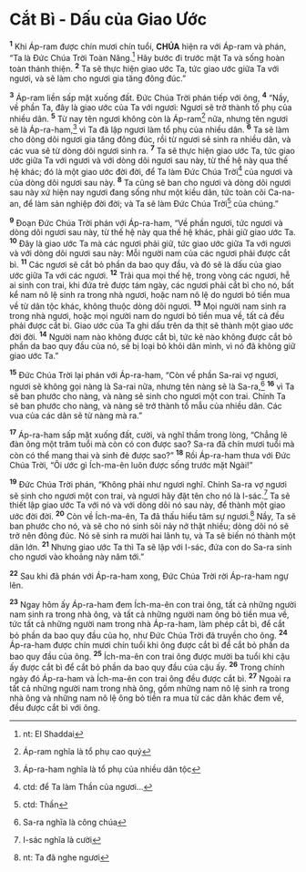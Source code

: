 # Cắt Bì - Dấu của Giao Ước
<sup><b>1</b></sup> Khi Áp-ram được chín mươi chín tuổi, **CHÚA** hiện ra với Áp-ram và phán, “Ta là Đức Chúa Trời Toàn Năng.[^1-85ed1f65-6fa6-4467-a34e-accd11c77c27] Hãy bước đi trước mặt Ta và sống hoàn toàn thánh thiện. <sup><b>2</b></sup> Ta sẽ thực hiện giao ước Ta, tức giao ước giữa Ta với ngươi, và sẽ làm cho ngươi gia tăng đông đúc.”

<sup><b>3</b></sup> Áp-ram liền sấp mặt xuống đất. Đức Chúa Trời phán tiếp với ông, <sup><b>4</b></sup> “Nầy, về phần Ta, đây là giao ước của Ta với ngươi: Ngươi sẽ trở thành tổ phụ của nhiều dân. <sup><b>5</b></sup> Từ nay tên ngươi không còn là Áp-ram[^2-85ed1f65-6fa6-4467-a34e-accd11c77c27] nữa, nhưng tên ngươi sẽ là Áp-ra-ham,[^3-85ed1f65-6fa6-4467-a34e-accd11c77c27] vì Ta đã lập ngươi làm tổ phụ của nhiều dân. <sup><b>6</b></sup> Ta sẽ làm cho dòng dõi ngươi gia tăng đông đúc, rồi từ ngươi sẽ sinh ra nhiều dân, và các vua sẽ từ dòng dõi ngươi sinh ra. <sup><b>7</b></sup> Ta sẽ thực hiện giao ước Ta, tức giao ước giữa Ta với ngươi và với dòng dõi ngươi sau này, từ thế hệ này qua thế hệ khác; đó là một giao ước đời đời, để Ta làm Đức Chúa Trời[^4-85ed1f65-6fa6-4467-a34e-accd11c77c27] của ngươi và của dòng dõi ngươi sau này. <sup><b>8</b></sup> Ta cũng sẽ ban cho ngươi và dòng dõi ngươi sau này xứ hiện nay ngươi đang sống như một kiều dân, tức toàn cõi Ca-na-an, để làm sản nghiệp đời đời; và Ta sẽ làm Đức Chúa Trời[^5-85ed1f65-6fa6-4467-a34e-accd11c77c27] của chúng.”

<sup><b>9</b></sup> Đoạn Đức Chúa Trời phán với Áp-ra-ham, “Về phần ngươi, tức ngươi và dòng dõi ngươi sau này, từ thế hệ này qua thế hệ khác, phải giữ giao ước Ta. <sup><b>10</b></sup> Đây là giao ước Ta mà các ngươi phải giữ, tức giao ước giữa Ta với ngươi và với dòng dõi ngươi sau này: Mỗi người nam của các ngươi phải được cắt bì. <sup><b>11</b></sup> Các ngươi sẽ cắt bỏ phần da bao quy đầu, và đó sẽ là dấu của giao ước giữa Ta với các ngươi. <sup><b>12</b></sup> Trải qua mọi thế hệ, trong vòng các ngươi, hễ ai sinh con trai, khi đứa trẻ được tám ngày, các ngươi phải cắt bì cho nó, bất kể nam nô lệ sinh ra trong nhà ngươi, hoặc nam nô lệ do ngươi bỏ tiền mua về từ dân tộc khác, không thuộc dòng dõi ngươi. <sup><b>13</b></sup> Mọi người nam sinh ra trong nhà ngươi, hoặc mọi người nam do ngươi bỏ tiền mua về, tất cả đều phải được cắt bì. Giao ước của Ta ghi dấu trên da thịt sẽ thành một giao ước đời đời. <sup><b>14</b></sup> Người nam nào không được cắt bì, tức kẻ nào không được cắt bỏ phần da bao quy đầu của nó, sẽ bị loại bỏ khỏi dân mình, vì nó đã không giữ giao ước Ta.”

<sup><b>15</b></sup> Đức Chúa Trời lại phán với Áp-ra-ham, “Còn về phần Sa-rai vợ ngươi, ngươi sẽ không gọi nàng là Sa-rai nữa, nhưng tên nàng sẽ là Sa-ra,[^6-85ed1f65-6fa6-4467-a34e-accd11c77c27] <sup><b>16</b></sup> vì Ta sẽ ban phước cho nàng, và nàng sẽ sinh cho ngươi một con trai. Chính Ta sẽ ban phước cho nàng, và nàng sẽ trở thành tổ mẫu của nhiều dân. Các vua của các dân sẽ từ nàng mà ra.”

<sup><b>17</b></sup> Áp-ra-ham sấp mặt xuống đất, cười, và nghĩ thầm trong lòng, “Chẳng lẽ đàn ông một trăm tuổi mà còn có con được sao? Sa-ra đã chín mươi tuổi mà còn có thể mang thai và sinh đẻ được sao?” <sup><b>18</b></sup> Rồi Áp-ra-ham thưa với Đức Chúa Trời, “Ôi ước gì Ích-ma-ên luôn được sống trước mặt Ngài!”

<sup><b>19</b></sup> Đức Chúa Trời phán, “Không phải như ngươi nghĩ. Chính Sa-ra vợ ngươi sẽ sinh cho ngươi một con trai, và ngươi hãy đặt tên cho nó là I-sác.[^7-85ed1f65-6fa6-4467-a34e-accd11c77c27] Ta sẽ thiết lập giao ước Ta với nó và với dòng dõi nó sau này, để thành một giao ước đời đời. <sup><b>20</b></sup> Còn về Ích-ma-ên, Ta đã thấu hiểu tâm sự ngươi.[^8-85ed1f65-6fa6-4467-a34e-accd11c77c27] Nầy, Ta sẽ ban phước cho nó, và sẽ cho nó sinh sôi nảy nở thật nhiều; dòng dõi nó sẽ trở nên đông đúc. Nó sẽ sinh ra mười hai lãnh tụ, và Ta sẽ biến nó thành một dân lớn. <sup><b>21</b></sup> Nhưng giao ước Ta thì Ta sẽ lập với I-sác, đứa con do Sa-ra sinh cho ngươi vào khoảng này năm tới.”

<sup><b>22</b></sup> Sau khi đã phán với Áp-ra-ham xong, Đức Chúa Trời rời Áp-ra-ham ngự lên.

<sup><b>23</b></sup> Ngay hôm ấy Áp-ra-ham đem Ích-ma-ên con trai ông, tất cả những người nam sinh ra trong nhà ông, và tất cả những người nam ông bỏ tiền mua về, tức tất cả những người nam trong nhà Áp-ra-ham, làm phép cắt bì, để cắt bỏ phần da bao quy đầu của họ, như Đức Chúa Trời đã truyền cho ông. <sup><b>24</b></sup> Áp-ra-ham được chín mươi chín tuổi khi ông được cắt bì để cắt bỏ phần da bao quy đầu của ông. <sup><b>25</b></sup> Ích-ma-ên con trai ông được mười ba tuổi khi cậu ấy được cắt bì để cắt bỏ phần da bao quy đầu của cậu ấy. <sup><b>26</b></sup> Trong chính ngày đó Áp-ra-ham và Ích-ma-ên con trai ông đều được cắt bì. <sup><b>27</b></sup> Ngoài ra tất cả những người nam trong nhà ông, gồm những nam nô lệ sinh ra trong nhà ông và những nam nô lệ ông bỏ tiền ra mua từ các dân khác đem về, đều được cắt bì với ông.

[^1-85ed1f65-6fa6-4467-a34e-accd11c77c27]: nt: El Shaddai
[^2-85ed1f65-6fa6-4467-a34e-accd11c77c27]: Áp-ram nghĩa là tổ phụ cao quý
[^3-85ed1f65-6fa6-4467-a34e-accd11c77c27]: Áp-ra-ham nghĩa là tổ phụ của nhiều dân tộc
[^4-85ed1f65-6fa6-4467-a34e-accd11c77c27]: ctd: để Ta làm Thần của ngươi...
[^5-85ed1f65-6fa6-4467-a34e-accd11c77c27]: ctd: Thần
[^6-85ed1f65-6fa6-4467-a34e-accd11c77c27]: Sa-ra nghĩa là công chúa
[^7-85ed1f65-6fa6-4467-a34e-accd11c77c27]: I-sác nghĩa là cười
[^8-85ed1f65-6fa6-4467-a34e-accd11c77c27]: nt: Ta đã nghe ngươi